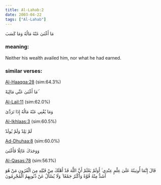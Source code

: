 ```yaml
---
title: Al-Lahab:2
date: 2003-04-22
tags: ["Al-Lahab"]
---
```

مَا أَغْنَىٰ عَنْهُ مَالُهُ وَمَا كَسَبَ
### meaning: 
Neither his wealth availed him, nor what he had earned.
### similar verses: 

[Al-Haaqqa:28](/69/28) (sim:64.3%)

مَا أَغْنَىٰ عَنِّي مَالِيَهْ ۜ

[Al-Lail:11](/92/11) (sim:62.0%)

وَمَا يُغْنِي عَنْهُ مَالُهُ إِذَا تَرَدَّىٰ

[Al-Ikhlaas:3](/112/3) (sim:60.5%)

لَمْ يَلِدْ وَلَمْ يُولَدْ

[Ad-Dhuhaa:8](/93/8) (sim:60.0%)

وَوَجَدَكَ عَائِلًا فَأَغْنَىٰ

[Al-Qasas:78](/28/78) (sim:56.1%)

قَالَ إِنَّمَا أُوتِيتُهُ عَلَىٰ عِلْمٍ عِنْدِي ۚ أَوَلَمْ يَعْلَمْ أَنَّ اللَّهَ قَدْ أَهْلَكَ مِنْ قَبْلِهِ مِنَ الْقُرُونِ مَنْ هُوَ أَشَدُّ مِنْهُ قُوَّةً وَأَكْثَرُ جَمْعًا ۚ وَلَا يُسْأَلُ عَنْ ذُنُوبِهِمُ الْمُجْرِمُونَ
